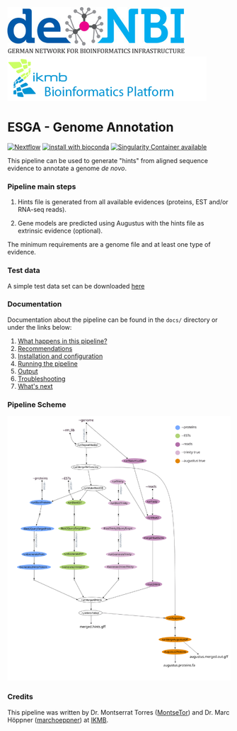 ![](images/deNBI_logo.jpg) ![](images/ikmb_bfx_logo.png) 

# ESGA - Genome Annotation 

[![Nextflow](https://img.shields.io/badge/nextflow-%E2%89%A50.30.0-brightgreen.svg)](https://www.nextflow.io/)
[![install with bioconda](https://img.shields.io/badge/install%20with-bioconda-brightgreen.svg)](http://bioconda.github.io/)
[![Singularity Container available](https://img.shields.io/badge/singularity-available-7E4C74.svg)](http://singularity.lbl.gov)

This pipeline can be used to generate "hints" from aligned sequence evidence to annotate a genome *de novo*. 

### Pipeline main steps  

1. Hints file is generated from all available evidences (proteins, EST and/or RNA-seq reads). 

2. Gene models are predicted using Augustus with the hints file as extrinsic evidence (optional). 

The minimum requirements are a genome file and at least one type of evidence. 

### Test data

A simple test data set can be downloaded [here](https://drive.google.com/open?id=1VFqLnRJiuj5Vhj2KCOdY58jwxZKkkMVU) 
 
### Documentation 

Documentation about the pipeline can be found in the `docs/` directory or under the links below:

1. [What happens in this pipeline?](docs/pipeline.md)
2. [Recommendations](docs/recommendations.md)
3. [Installation and configuration](docs/installation.md)
4. [Running the pipeline](docs/usage.md)
5. [Output](docs/output.md)
6. [Troubleshooting](docs/troubleshooting.md)
7. [What's next](docs/whatsnext.md)

### Pipeline Scheme 

![](images/genome-annotation_dag_v2.svg) 

### Credits 

This pipeline was written by Dr. Montserrat Torres ([MontseTor](https://github.com/MontseTor)) and Dr. Marc Höppner ([marchoeppner](https://github.com/marchoeppner)) at [IKMB](http://www.ikmb.uni-kiel.de).
